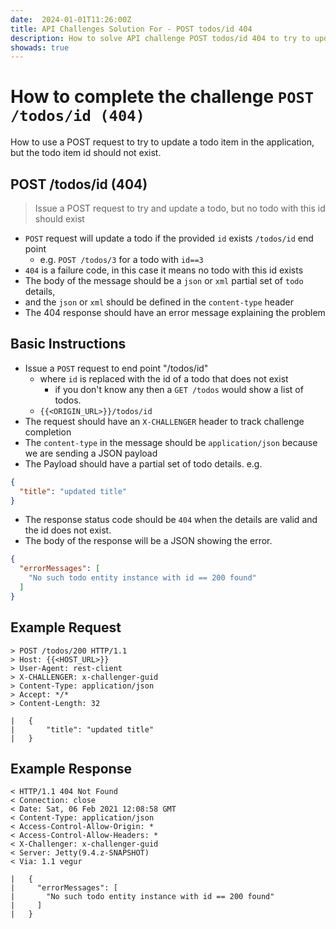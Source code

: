 ```yaml
---
date:  2024-01-01T11:26:00Z
title: API Challenges Solution For - POST todos/id 404
description: How to solve API challenge POST todos/id 404 to try to update a todo which does not exist.
showads: true
---
```


# How to complete the challenge `POST /todos/id (404)`

How to use a POST request to try to update a todo item in the application, but the todo item id should not exist.

## POST /todos/id (404)

> Issue a POST request to try and update a todo, but no todo with this id should exist

- `POST` request will update a todo if the provided `id` exists `/todos/id` end point
    - e.g. `POST /todos/3` for a todo with `id==3`
- `404` is a failure code, in this case it means no todo with this id exists
- The body of the message should be a `json` or `xml` partial set of `todo` details,
-  and the `json` or `xml` should be defined in the `content-type` header
- The 404 response should have an error message explaining the problem


## Basic Instructions

- Issue a `POST` request to end point "/todos/id"
    - where `id` is replaced with the id of a todo that does not exist
        - if you don't know any then a `GET /todos` would show a list of todos.
    - `{{<ORIGIN_URL>}}/todos/id`
- The request should have an `X-CHALLENGER` header to track challenge completion
- The `content-type` in the message should be `application/json` because we are sending a JSON payload
- The Payload should have a partial set of todo details. e.g.

```json
{
  "title": "updated title"
}
```
- The response status code should be `404` when the details are valid and the id does not exist.
- The body of the response will be a JSON showing the error.

```json
{
  "errorMessages": [
    "No such todo entity instance with id == 200 found"
  ]
}
```

## Example Request

~~~~~~~~
> POST /todos/200 HTTP/1.1
> Host: {{<HOST_URL>}}
> User-Agent: rest-client
> X-CHALLENGER: x-challenger-guid
> Content-Type: application/json
> Accept: */*
> Content-Length: 32

| 	{
| 		"title": "updated title"
| 	}
~~~~~~~~

## Example Response

~~~~~~~~
< HTTP/1.1 404 Not Found
< Connection: close
< Date: Sat, 06 Feb 2021 12:08:58 GMT
< Content-Type: application/json
< Access-Control-Allow-Origin: *
< Access-Control-Allow-Headers: *
< X-Challenger: x-challenger-guid
< Server: Jetty(9.4.z-SNAPSHOT)
< Via: 1.1 vegur

| 	{
| 	  "errorMessages": [
| 	    "No such todo entity instance with id == 200 found"
| 	  ]
| 	}
~~~~~~~~





